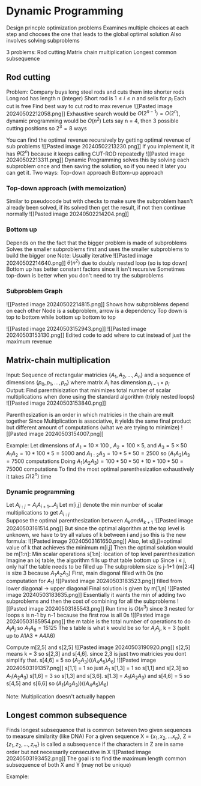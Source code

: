 # Dynamic Programming
Design princple optimization problems
Examines multiple choices at each step and chooses the one that leads to the global optimal solution
Also involves solving subproblems

3 problems:
	Rod cutting
	Matrix chain multiplication 
	Longest common subsequence

## Rod cutting
Problem: Company buys long steel rods and cuts them into shorter rods
	Long rod has length n (integer)
	Short rod is $1 \le i \le n$ and sells for $p_i$
	Each cut is free
	Find best way to cut rod to max revenue
![[Pasted image 20240502212058.png]]
Exhaustive search would be $O(2^{n-1}) = O(2^n)$, dynamic programming would be $O(n^2)$ 
Lets say n = 4, then 3 possible cutting positions so $2^{3}= 8$  ways

You can find the optimal revenue recursively by getting optimal revenue of sub problems
![[Pasted image 20240502213230.png]]
If you implement it, it has $\theta(2^n)$ because it keeps calling CUT-ROD repeatedly 
![[Pasted image 20240502213311.png]]
Dynamic Programming solves this by solving each subproblem once and then saving the solution, so if you need it later you can get it.
Two ways:
	Top-down approach 
	Bottom-up approach

### Top-down approach (with memoization)
Similar to pseudocode but with checks to make sure the subproblem hasn't already been solved, if its solved then get the result, if not then continue normally 
![[Pasted image 20240502214204.png]]

### Bottom up
Depends on the the fact that the bigger problem is made of subproblems
Solves the smaller subproblems first and uses the smaller subproblems to build the bigger one
Note: Usually iterative 
![[Pasted image 20240502214640.png]]
$\theta(n^2)$ due to doubly nested loop (so is top down)
	Bottom up has better constant factors since it isn't recursive 
	Sometimes top-down is better when you don't need to try the subproblems
### Subproblem Graph
![[Pasted image 20240502214815.png]]
Shows how subproblems depend on each other
Node is a subproblem, arrow is a dependency
Top down is top to bottom while bottom up bottom to top

![[Pasted image 20240503152943.png]]
![[Pasted image 20240503153130.png]]
Edited code to add where to cut instead of just the maximum revenue

## Matrix-chain multiplication
Input: Sequence of rectangular matricies $\{A_{1},A_{2}, ..., A_{n}\}$  and a sequence of dimensions $\{p_{0}, p_{1}, ... , p_{n}\}$ where matrix $A_{i}$ has dimension $p_{i-1} \times p_{i}$  
Output: Find parenthisization that minimizes total number of scalar multiplications when done using the standard algorithm (triply nested loops)
![[Pasted image 20240503153840.png]]

Parenthesization is an order in which matricies in the chain are mult together
Since Multiplication is associative, it yields the same final product but different amount of computations (what we are trying to minimize)
![[Pasted image 20240503154007.png]]

Example: Let dimensions of $A_{1} = 10 \times 100$ , $A_{2} = 100 \times 5$, and $A_{3} = 5 \times 50$  
	$A_{1}A_{2} = 10*100*5 = 5000$ and $A_{1:2}A_{3} = 10 * 5 * 50 = 2500$ so $(A_{1}A_{2})A_{3} = 7500$ computations
	Doing $A_{1}(A_{2}A_{3}) = 100 * 50 * 50 + 10 * 100 * 50 = 75000$  computations
To find the most optimal parenthesization exhaustively it takes $\Omega(2^{n})$ time 

### Dynamic programming
Let $A_{i:j}= A_{i}A_{i+1}...A_{j}$ 
Let m\[i,j] denote the min number of scalar multiplications to get $A_{i:j}$  
Suppose the optimal parenthesization between $A_{k} and A_{k+1}$ 
![[Pasted image 20240503161514.png]]
But since the optimal algorithm at the top level is unknown, we have to try all values of k between i and j so this is the new formula:
![[Pasted image 20240503161650.png]]
Also, let s\[i,j]=optimal value of k that achieves the minimum m\[i,j] 
Then the optimal solution would be 
	m\[1:n]: Min scalar operations
	s\[1:n]: location of top level parenthesization
Imagine an ixj table, the algorithm fills up that table bottom up
	Since i $\le$ j, only half the table needs to be filled up
The subproblem size is j-1+1 (m\[2:4] is size 3 because $A_{1}A_{2}A_{3}$)
First, main diagonal filled with 0s (no computation for $A_{1}$)
![[Pasted image 20240503183523.png]]
filled from lower diagonal -> upper diagonal
Final solution is given by m\[1,n] ![[Pasted image 20240503183635.png]]
Essentially it wants the min of adding two subproblems and then the cost of combining for all the subproblems
![[Pasted image 20240503185543.png]]
Run time is $O(n^{3})$ since 3 nested for loops
s is n-1 by n-1 because the first row is all 0s 
![[Pasted image 20240503185954.png]]
the m table is the total number of operations to do $A_{i}A_{j}$ so $A_{1}A_{6}=15125$ 
The s table is what k would be so for $A_{i}A_{j}$, k = 3 (split up to A1A3 + A4A6) 

Compute m\[2,5] and s\[2,5]
![[Pasted image 20240503190920.png]]
s\[2,5] means k = 3 so s\[2,3] and s\[4,6]. since 2,3 is just two matricies you dont simplify that. s\[4,6] = 5 so $(A_{2}A_{3})((A_{4}A_{5})A_{6})$ 
![[Pasted image 20240503191357.png]]
s\[1,1] = 1 so just $A_{1}$
s\[1,3] = 1 so s\[1,1] and s\[2,3] so $A_{1}(A_{2}A_{3})$ 
s\[1,6] = 3 so s\[1,3] and s\[3,6]. s\[1.3] = $A_{1}(A_{2}A_{3})$ and s\[4,6] = 5 so s\[4,5] and s\[6,6] so $(A_{1}(A_{2}A_{3}))((A_{4}A_{5})A_{6})$ 

Note: Multiplication doesn't actually happen

## Longest common subsequence
Finds longest subsequence that is common between two given sequences to measure similarity (like DNA)
For a given sequence X = $\{x_{1}, x_{2}, ... x_{n}\}$, Z = $\{z_{1}, z_{2}, ... ,z_{m}\}$  is called a subsequence if the characters in Z are in same order but not necessarily consecutive in X
![[Pasted image 20240503193452.png]]
The goal is to find the maximum length common subsequence of both X and Y (may not be unique)

Example:
	